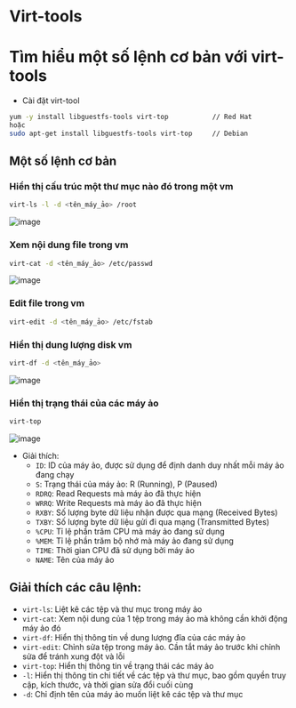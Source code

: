 # Virt-tools 

# Tìm hiểu một số lệnh cơ bản với virt-tools
- Cài đặt virt-tool
```sh
yum -y install libguestfs-tools virt-top           // Red Hat
hoặc
sudo apt-get install libguestfs-tools virt-top     // Debian
```

## Một số lệnh cơ bản
### Hiển thị cấu trúc một thư mục nào đó trong một vm
```sh
virt-ls -l -d <tên_máy_ảo> /root 
```

![image](https://github.com/user-attachments/assets/62fbcb75-3375-453a-ad95-0ce91662bbc3)

### Xem nội dung file trong vm
```sh
virt-cat -d <tên_máy_ảo> /etc/passwd 
```

![image](https://github.com/user-attachments/assets/74c141ca-4f43-402b-bcc2-769f332c3b61)

### Edit file trong vm
```sh
virt-edit -d <tên_máy_ảo> /etc/fstab
```

### Hiển thị dung lượng disk vm
```sh
virt-df -d <tên_máy_ảo>
```

![image](https://github.com/user-attachments/assets/1fdff375-5831-4b39-9527-d5833a501eb4)


### Hiển thị trạng thái của các máy ảo
```sh
virt-top
```

![image](https://github.com/user-attachments/assets/3d9f7368-742b-4267-8193-aede4808128e)

- Giải thích:
    - `ID`: ID của máy ảo, được sử dụng để định danh duy nhất mỗi máy ảo đang chạy
    - `S`: Trạng thái của máy ảo: R (Running), P (Paused) 
    - `RDRQ`: Read Requests mà máy ảo đã thực hiện
    - `WRRQ`: Write Requests mà máy ảo đã thực hiện
    - `RXBY`: Số lượng byte dữ liệu nhận được qua mạng (Received Bytes)
    - `TXBY`: Số lượng byte dữ liệu gửi đi qua mạng (Transmitted Bytes)
    - `%CPU`: Tỉ lệ phần trăm CPU mà máy ảo đang sử dụng
    - `%MEM`: Tỉ lệ phần trăm bộ nhớ mà máy ảo đang sử dụng
    - `TIME`: Thời gian CPU đã sử dụng bởi máy ảo
    - `NAME`: Tên của máy ảo

## Giải thích các câu lệnh:
- `virt-ls`: Liệt kê các tệp và thư mục trong máy ảo
- `virt-cat`: Xem nội dung của 1 tệp trong máy ảo mà không cần khởi động máy ảo đó
- `virt-df`: Hiển thị thông tin về dung lượng đĩa của các máy ảo
- `virt-edit`: Chỉnh sửa tệp trong máy ảo. Cần tắt máy ảo trước khi chỉnh sửa để tránh xung đột và lỗi
- `virt-top`: Hiển thị thông tin về trạng thái các máy ảo
- `-l`: Hiển thị thông tin chi tiết về các tệp và thư mục, bao gồm quyền truy cập, kích thước, và thời gian sửa đổi cuối cùng
- `-d`: Chỉ định tên của máy ảo muốn liệt kê các tệp và thư mục
